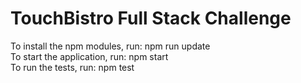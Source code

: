# TouchBistro Full Stack Challenge

To install the npm modules, run: npm run update<br />
To start the application, run: npm start<br />
To run the tests, run: npm test<br />